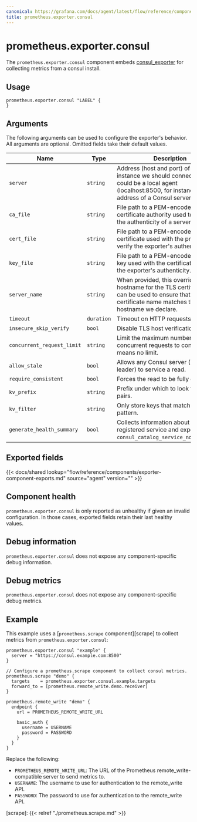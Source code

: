 ```yaml
---
canonical: https://grafana.com/docs/agent/latest/flow/reference/components/prometheus.exporter.consul/
title: prometheus.exporter.consul
---
```


# prometheus.exporter.consul

The `prometheus.exporter.consul` component embeds
[consul_exporter](https://github.com/prometheus/consul_exporter) for collecting metrics from a consul install.

## Usage

```river
prometheus.exporter.consul "LABEL" {
}
```

## Arguments

The following arguments can be used to configure the exporter's behavior.
All arguments are optional. Omitted fields take their default values.

| Name                       | Type       | Description                                                                                                                                                         | Default                 | Required |
| -------------------------- | ---------- | ------------------------------------------------------------------------------------------------------------------------------------------------------------------- | ----------------------- | -------- |
| `server`                   | `string`   | Address (host and port) of the Consul instance we should connect to. This could be a local agent (localhost:8500, for instance), or the address of a Consul server. | `http://localhost:8500` | no       |
| `ca_file`                  | `string`   | File path to a PEM-encoded certificate authority used to validate the authenticity of a server certificate.                                                         |                         | no       |
| `cert_file`                | `string`   | File path to a PEM-encoded certificate used with the private key to verify the exporter's authenticity.                                                             |                         | no       |
| `key_file`                 | `string`   | File path to a PEM-encoded private key used with the certificate to verify the exporter's authenticity.                                                             |                         | no       |
| `server_name`              | `string`   | When provided, this overrides the hostname for the TLS certificate. It can be used to ensure that the certificate name matches the hostname we declare.             |                         | no       |
| `timeout`                  | `duration` | Timeout on HTTP requests to consul.                                                                                                                                 | 500ms                   | no       |
| `insecure_skip_verify`     | `bool`     | Disable TLS host verification.                                                                                                                                      | false                   | no       |
| `concurrent_request_limit` | `string`   | Limit the maximum number of concurrent requests to consul, 0 means no limit.                                                                                        |                         | no       |
| `allow_stale`              | `bool`     | Allows any Consul server (non-leader) to service a read.                                                                                                            | `true`                  | no       |
| `require_consistent`       | `bool`     | Forces the read to be fully consistent.                                                                                                                             |                         | no       |
| `kv_prefix`                | `string`   | Prefix under which to look for KV pairs.                                                                                                                            |                         | no       |
| `kv_filter`                | `string`   | Only store keys that match this regex pattern.                                                                                                                      | `.*`                    | no       |
| `generate_health_summary`  | `bool`     | Collects information about each registered service and exports `consul_catalog_service_node_healthy`.                                                               | `true`                  | no       |

## Exported fields

{{< docs/shared lookup="flow/reference/components/exporter-component-exports.md" source="agent" version="<AGENT VERSION>" >}}

## Component health

`prometheus.exporter.consul` is only reported as unhealthy if given
an invalid configuration. In those cases, exported fields retain their last
healthy values.

## Debug information

`prometheus.exporter.consul` does not expose any component-specific
debug information.

## Debug metrics

`prometheus.exporter.consul` does not expose any component-specific
debug metrics.

## Example

This example uses a [`prometheus.scrape` component][scrape] to collect metrics
from `prometheus.exporter.consul`:

```river
prometheus.exporter.consul "example" {
  server = "https://consul.example.com:8500"
}

// Configure a prometheus.scrape component to collect consul metrics.
prometheus.scrape "demo" {
  targets    = prometheus.exporter.consul.example.targets
  forward_to = [prometheus.remote_write.demo.receiver]
}

prometheus.remote_write "demo" {
  endpoint {
    url = PROMETHEUS_REMOTE_WRITE_URL

    basic_auth {
      username = USERNAME
      password = PASSWORD
    }
  }
}
```

Replace the following:

- `PROMETHEUS_REMOTE_WRITE_URL`: The URL of the Prometheus remote_write-compatible server to send metrics to.
- `USERNAME`: The username to use for authentication to the remote_write API.
- `PASSWORD`: The password to use for authentication to the remote_write API.

[scrape]: {{< relref "./prometheus.scrape.md" >}}
